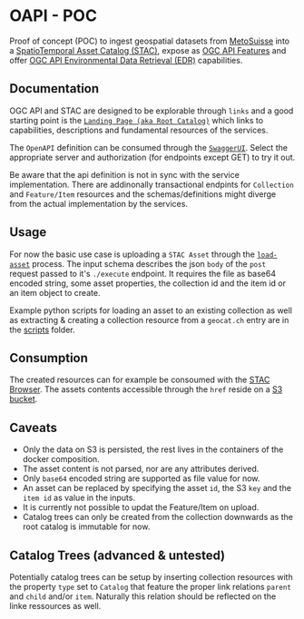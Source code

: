 # OAPI - POC

Proof of concept (POC) to ingest geospatial datasets from [MetoSuisse](https://www.meteoswiss.admin.ch/home.html) into a [SpatioTemporal Asset Catalog (STAC)](https://stacspec.org/), expose as [OGC API Features](https://ogcapi.ogc.org/features) and offer [OGC API Environmental Data Retrieval (EDR)](https://ogcapi.ogc.org/edr) capabilities.

## Documentation

OGC API and STAC are designed to be explorable through `links` and a good starting point is the [`Landing Page (aka Root Catalog)`](https://poc.meteoschweiz-poc.swisstopo.cloud/) which links to capabilities, descriptions and fundamental resources of the services.

The `OpenAPI` definition can be consumed through the [`SwaggerUI`](https://poc.meteoschweiz-poc.swisstopo.cloud/swagger). Select the appropriate server and authorization (for endpoints except GET) to try it out.

Be aware that the api definition is not in sync with the service implementation. There are addinonally transactional endpints for `Collection` and `Feature/Item` resources and the schemas/definitions might diverge from the actual implementation by the services.

## Usage

For now the basic use case is uploading a `STAC Asset` through the [`load-asset`](https://poc.meteoschweiz-poc.swisstopo.cloud/processes/load-asset) process. The input schema describes the json `body` of the `post` request passed to it's `./execute` endpoint. It requires the file as base64 encoded string, some asset properties, the collection id and the item id or an item object to create.

Example python scripts for loading an asset to an existing collection as well as extracting & creating a collection resource from a `geocat.ch` entry are in the [scripts](scripts) folder.

## Consumption

The created resources can for example be consoumed with the [STAC Browser](https://radiantearth.github.io/stac-browser/#/external/poc.meteoschweiz-poc.swisstopo.cloud/). The assets contents accessible through the `href` reside on a [S3 bucket](http://met-oapi-poc.s3.amazonaws.com/).

## Caveats

* Only the data on S3 is persisted, the rest lives in the containers of the docker composition.
* The asset content is not parsed, nor are any attributes derived.
* Only `base64` encoded string are supported as file value for now.
* An asset can be replaced by specifying the asset `id`, the S3 `key` and the `item id` as value in the inputs.
* It is currently not possible to updat the Feature/Item on upload.
* Catalog trees can only be created from the collection downwards as the root catalog is immutable for now.

## Catalog Trees (advanced & untested)

Potentially catalog trees can be setup by inserting collection resources with the property `type` set to `Catalog` that feature the proper link relations `parent` and `child` and/or `item`. Naturally this relation should be reflected on the linke ressources as well.
